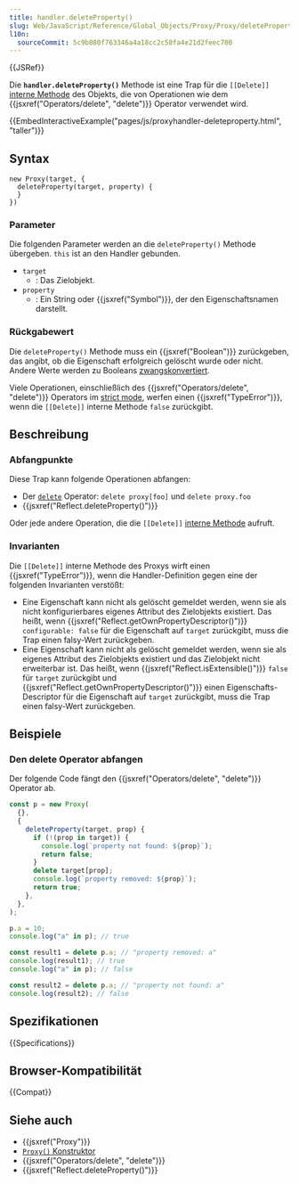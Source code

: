 ```yaml
---
title: handler.deleteProperty()
slug: Web/JavaScript/Reference/Global_Objects/Proxy/Proxy/deleteProperty
l10n:
  sourceCommit: 5c9b080f763346a4a18cc2c50fa4e21d2feec700
---
```


{{JSRef}}

Die **`handler.deleteProperty()`** Methode ist eine Trap für die `[[Delete]]` [interne Methode](/de/docs/Web/JavaScript/Reference/Global_Objects/Proxy#object_internal_methods) des Objekts, die von Operationen wie dem {{jsxref("Operators/delete", "delete")}} Operator verwendet wird.

{{EmbedInteractiveExample("pages/js/proxyhandler-deleteproperty.html", "taller")}}

## Syntax

```js-nolint
new Proxy(target, {
  deleteProperty(target, property) {
  }
})
```

### Parameter

Die folgenden Parameter werden an die `deleteProperty()` Methode übergeben. `this` ist an den Handler gebunden.

- `target`
  - : Das Zielobjekt.
- `property`
  - : Ein String oder {{jsxref("Symbol")}}, der den Eigenschaftsnamen darstellt.

### Rückgabewert

Die `deleteProperty()` Methode muss ein {{jsxref("Boolean")}} zurückgeben, das angibt, ob die Eigenschaft erfolgreich gelöscht wurde oder nicht. Andere Werte werden zu Booleans [zwangskonvertiert](/de/docs/Web/JavaScript/Reference/Global_Objects/Boolean#boolean_coercion).

Viele Operationen, einschließlich des {{jsxref("Operators/delete", "delete")}} Operators im [strict mode](/de/docs/Web/JavaScript/Reference/Strict_mode), werfen einen {{jsxref("TypeError")}}, wenn die `[[Delete]]` interne Methode `false` zurückgibt.

## Beschreibung

### Abfangpunkte

Diese Trap kann folgende Operationen abfangen:

- Der [`delete`](/de/docs/Web/JavaScript/Reference/Operators/delete) Operator: `delete proxy[foo]` und
  `delete proxy.foo`
- {{jsxref("Reflect.deleteProperty()")}}

Oder jede andere Operation, die die `[[Delete]]` [interne Methode](/de/docs/Web/JavaScript/Reference/Global_Objects/Proxy#object_internal_methods) aufruft.

### Invarianten

Die `[[Delete]]` interne Methode des Proxys wirft einen {{jsxref("TypeError")}}, wenn die Handler-Definition gegen eine der folgenden Invarianten verstößt:

- Eine Eigenschaft kann nicht als gelöscht gemeldet werden, wenn sie als nicht konfigurierbares eigenes Attribut des Zielobjekts existiert. Das heißt, wenn {{jsxref("Reflect.getOwnPropertyDescriptor()")}} `configurable: false` für die Eigenschaft auf `target` zurückgibt, muss die Trap einen falsy-Wert zurückgeben.
- Eine Eigenschaft kann nicht als gelöscht gemeldet werden, wenn sie als eigenes Attribut des Zielobjekts existiert und das Zielobjekt nicht erweiterbar ist. Das heißt, wenn {{jsxref("Reflect.isExtensible()")}} `false` für `target` zurückgibt und {{jsxref("Reflect.getOwnPropertyDescriptor()")}} einen Eigenschafts-Descriptor für die Eigenschaft auf `target` zurückgibt, muss die Trap einen falsy-Wert zurückgeben.

## Beispiele

### Den delete Operator abfangen

Der folgende Code fängt den {{jsxref("Operators/delete", "delete")}} Operator ab.

```js
const p = new Proxy(
  {},
  {
    deleteProperty(target, prop) {
      if (!(prop in target)) {
        console.log(`property not found: ${prop}`);
        return false;
      }
      delete target[prop];
      console.log(`property removed: ${prop}`);
      return true;
    },
  },
);

p.a = 10;
console.log("a" in p); // true

const result1 = delete p.a; // "property removed: a"
console.log(result1); // true
console.log("a" in p); // false

const result2 = delete p.a; // "property not found: a"
console.log(result2); // false
```

## Spezifikationen

{{Specifications}}

## Browser-Kompatibilität

{{Compat}}

## Siehe auch

- {{jsxref("Proxy")}}
- [`Proxy()` Konstruktor](/de/docs/Web/JavaScript/Reference/Global_Objects/Proxy/Proxy)
- {{jsxref("Operators/delete", "delete")}}
- {{jsxref("Reflect.deleteProperty()")}}
